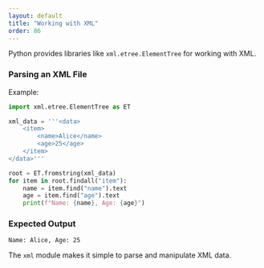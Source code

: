 ```yaml
---
layout: default
title: "Working with XML"
order: 86
---
```


Python provides libraries like `xml.etree.ElementTree` for working with XML.

### Parsing an XML File

Example:

```python
import xml.etree.ElementTree as ET

xml_data = '''<data>
    <item>
        <name>Alice</name>
        <age>25</age>
    </item>
</data>'''

root = ET.fromstring(xml_data)
for item in root.findall("item"):
    name = item.find("name").text
    age = item.find("age").text
    print(f"Name: {name}, Age: {age}")
```

### Expected Output

```plaintext
Name: Alice, Age: 25
```

The `xml` module makes it simple to parse and manipulate XML data.
